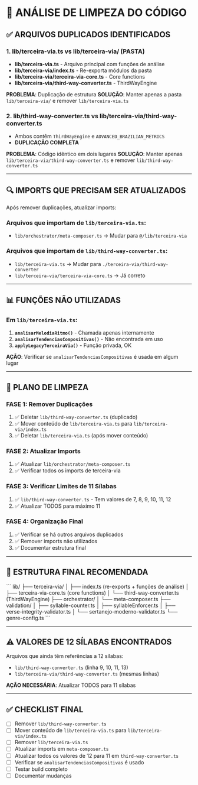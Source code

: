 # 🧹 ANÁLISE DE LIMPEZA DO CÓDIGO

## ✅ ARQUIVOS DUPLICADOS IDENTIFICADOS

### 1. **lib/terceira-via.ts** vs **lib/terceira-via/** (PASTA)
- **lib/terceira-via.ts** - Arquivo principal com funções de análise
- **lib/terceira-via/index.ts** - Re-exporta módulos da pasta
- **lib/terceira-via/terceira-via-core.ts** - Core functions
- **lib/terceira-via/third-way-converter.ts** - ThirdWayEngine

**PROBLEMA**: Duplicação de estrutura
**SOLUÇÃO**: Manter apenas a pasta `lib/terceira-via/` e remover `lib/terceira-via.ts`

### 2. **lib/third-way-converter.ts** vs **lib/terceira-via/third-way-converter.ts**
- Ambos contêm `ThirdWayEngine` e `ADVANCED_BRAZILIAN_METRICS`
- **DUPLICAÇÃO COMPLETA**

**PROBLEMA**: Código idêntico em dois lugares
**SOLUÇÃO**: Manter apenas `lib/terceira-via/third-way-converter.ts` e remover `lib/third-way-converter.ts`

---

## 🔍 IMPORTS QUE PRECISAM SER ATUALIZADOS

Após remover duplicações, atualizar imports:

### Arquivos que importam de `lib/terceira-via.ts`:
- `lib/orchestrator/meta-composer.ts` → Mudar para `@/lib/terceira-via`

### Arquivos que importam de `lib/third-way-converter.ts`:
- `lib/terceira-via.ts` → Mudar para `./terceira-via/third-way-converter`
- `lib/terceira-via/terceira-via-core.ts` → Já correto

---

## 📊 FUNÇÕES NÃO UTILIZADAS

### Em `lib/terceira-via.ts`:
1. **`analisarMelodiaRitmo()`** - Chamada apenas internamente
2. **`analisarTendenciasCompositivas()`** - Não encontrada em uso
3. **`applyLegacyTerceiraVia()`** - Função privada, OK

**AÇÃO**: Verificar se `analisarTendenciasCompositivas` é usada em algum lugar

---

## 🎯 PLANO DE LIMPEZA

### FASE 1: Remover Duplicações
1. ✅ Deletar `lib/third-way-converter.ts` (duplicado)
2. ✅ Mover conteúdo de `lib/terceira-via.ts` para `lib/terceira-via/index.ts`
3. ✅ Deletar `lib/terceira-via.ts` (após mover conteúdo)

### FASE 2: Atualizar Imports
1. ✅ Atualizar `lib/orchestrator/meta-composer.ts`
2. ✅ Verificar todos os imports de terceira-via

### FASE 3: Verificar Limites de 11 Sílabas
1. ✅ `lib/third-way-converter.ts` - Tem valores de 7, 8, 9, 10, 11, 12
2. ✅ Atualizar TODOS para máximo 11

### FASE 4: Organização Final
1. ✅ Verificar se há outros arquivos duplicados
2. ✅ Remover imports não utilizados
3. ✅ Documentar estrutura final

---

## 📁 ESTRUTURA FINAL RECOMENDADA

\`\`\`
lib/
├── terceira-via/
│   ├── index.ts (re-exports + funções de análise)
│   ├── terceira-via-core.ts (core functions)
│   └── third-way-converter.ts (ThirdWayEngine)
├── orchestrator/
│   └── meta-composer.ts
├── validation/
│   ├── syllable-counter.ts
│   ├── syllableEnforcer.ts
│   ├── verse-integrity-validator.ts
│   └── sertanejo-moderno-validator.ts
└── genre-config.ts
\`\`\`

---

## ⚠️ VALORES DE 12 SÍLABAS ENCONTRADOS

Arquivos que ainda têm referências a 12 sílabas:
- `lib/third-way-converter.ts` (linha 9, 10, 11, 13)
- `lib/terceira-via/third-way-converter.ts` (mesmas linhas)

**AÇÃO NECESSÁRIA**: Atualizar TODOS para 11 sílabas

---

## ✅ CHECKLIST FINAL

- [ ] Remover `lib/third-way-converter.ts`
- [ ] Mover conteúdo de `lib/terceira-via.ts` para `lib/terceira-via/index.ts`
- [ ] Remover `lib/terceira-via.ts`
- [ ] Atualizar imports em `meta-composer.ts`
- [ ] Atualizar todos os valores de 12 para 11 em `third-way-converter.ts`
- [ ] Verificar se `analisarTendenciasCompositivas` é usado
- [ ] Testar build completo
- [ ] Documentar mudanças
